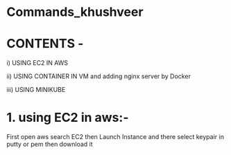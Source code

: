 # Commands_khushveer

# CONTENTS -
 
  i) USING EC2 IN AWS
  
  ii) USING CONTAINER IN VM and adding         nginx server by Docker
  
  iii) USING MINIKUBE

# 1. using EC2 in aws:- 


First open aws search EC2 then Launch Instance and there select keypair in putty or pem then download it
